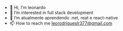 - 👋 Hi, I’m leonardo
- 👀 I’m interested in full stack development
- 🌱 I’m atualmente aprendendo .net, reat e react-native
- 📫 How to reach me leorodrigueslr377@gmail.com

<!---
leonardorodriguess/leonardorodriguess is a ✨ special ✨ repository because its `README.md` (this file) appears on your GitHub profile.
You can click the Preview link to take a look at your changes.
--->

